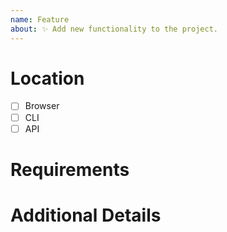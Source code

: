 ```yaml
---
name: Feature
about: ✨ Add new functionality to the project.
---
```


# Location

- [ ] Browser
- [ ] CLI
- [ ] API

# Requirements

# Additional Details
